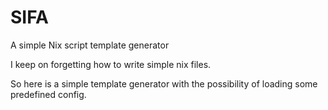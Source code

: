 # SIFA
A simple Nix script template generator

I keep on forgetting how to write simple nix files.

So here is a simple template generator with the possibility of loading some predefined config.
